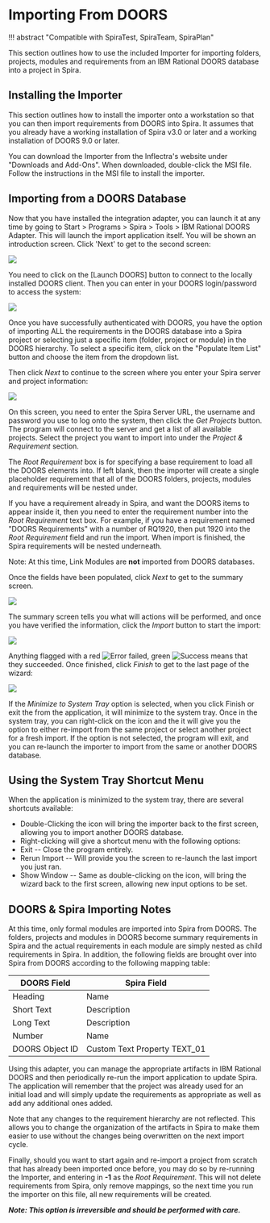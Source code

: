 # Importing From DOORS
!!! abstract "Compatible with SpiraTest, SpiraTeam, SpiraPlan"

This section outlines how to use the included Importer for importing folders, projects, modules and requirements from an IBM Rational DOORS database into a project in Spira.

## Installing the Importer
This section outlines how to install the importer onto a workstation so that you can then import requirements from DOORS into Spira. It assumes that you already have a working installation of Spira v3.0 or later and a working installation of DOORS 9.0 or later.

You can download the Importer from the Inflectra's website under "Downloads and Add-Ons". When downloaded, double-click the MSI file. Follow the instructions in the MSI file to install the importer.

## Importing from a DOORS Database
Now that you have installed the integration adapter, you can launch it at any time by going to Start \> Programs \> Spira \> Tools \> IBM Rational DOORS Adapter. This will launch the import application itself. You will be shown an introduction screen. Click 'Next' to get to the second screen:

![](img/Importing_From_DOORS_33.png)

You need to click on the \[Launch DOORS\] button to connect to the locally installed DOORS client. Then you can enter in your DOORS login/password to access the system:

![](img/Importing_From_DOORS_34.png)

Once you have successfully authenticated with DOORS, you have the option of importing ALL the requirements in the DOORS database into a Spira project or selecting just a specific item (folder, project or module) in the DOORS hierarchy. To select a specific item, click on the "Populate Item List" button and choose the item from the dropdown list.

Then click *Next* to continue to the screen where you enter your Spira server and project information:

![](img/Importing_From_DOORS_35.png)

On this screen, you need to enter the Spira Server URL, the username and password you use to log onto the system, then click the *Get Projects* button. The program will connect to the server and get a list of all available projects. Select the project you want to import into under the *Project & Requirement* section.

The *Root Requirement* box is for specifying a base requirement to load all the DOORS elements into. If left blank, then the importer will create a single placeholder requirement that all of the DOORS folders, projects, modules and requirements will be nested under.

If you have a requirement already in Spira, and want the DOORS items to appear inside it, then you need to enter the requirement number into the *Root Requirement* text box. For example, if you have a requirement named "DOORS Requirements" with a number of RQ1920, then put 1920 into the *Root Requirement* field and run the import. When import is finished, the Spira requirements will be nested underneath.

Note: At this time, Link Modules are **not** imported from DOORS databases.

Once the fields have been populated, click *Next* to get to the summary screen.

![](img/Importing_From_DOORS_36.png)

The summary screen tells you what will actions will be performed, and once you have verified the information, click the *Import* button to start the import:

![](img/Importing_From_DOORS_37.png)

Anything flagged with a red ![Error](img/Importing_From_DOORS_17.png) failed, green ![Success](img/Importing_From_DOORS_18.png) means that they succeeded. Once finished, click *Finish* to get to the last page of the wizard:

![](img/Importing_From_DOORS_38.png)

If the *Minimize to System Tray* option is selected, when you click Finish or exit the from the application, it will minimize to the system tray. Once in the system tray, you can right-click on the icon and the it will give you the option to either re-import from the same project or select another project for a fresh import. If the option is not selected, the program will exit, and you can re-launch the importer to import from the same or another DOORS database.

## Using the System Tray Shortcut Menu
When the application is minimized to the system tray, there are several shortcuts available:

-   Double-Clicking the icon will bring the importer back to the first screen, allowing you to import another DOORS database.
-   Right-clicking will give a shortcut menu with the following options:
-   Exit -- Close the program entirely.
-   Rerun Import -- Will provide you the screen to re-launch the last import you just ran.
-   Show Window -- Same as double-clicking on the icon, will bring the wizard back to the first screen, allowing new input options to be set.

## DOORS & Spira Importing Notes

At this time, only formal modules are imported into Spira from DOORS. The folders, projects and modules in DOORS become summary requirements in Spira and the actual requirements in each module are simply nested as child requirements in Spira. In addition, the following fields are brought over into Spira from DOORS according to the following mapping table:

| DOORS Field     | Spira Field                   |
| --------------- | ----------------------------- |
| Heading         | Name                          |
| Short Text      | Description                   |
| Long Text       | Description                   |
| Number          | Name                          |
| DOORS Object ID | Custom Text Property TEXT\_01 |

Using this adapter, you can manage the appropriate artifacts in IBM Rational DOORS and then periodically re-run the import application to update Spira. The application will remember that the project was already used for an initial load and will simply update the requirements as appropriate as well as add any additional ones added.

Note that any changes to the requirement hierarchy are not reflected. This allows you to change the organization of the artifacts in Spira to make them easier to use without the changes being overwritten on the next import cycle.

Finally, should you want to start again and re-import a project from scratch that has already been imported once before, you may do so by re-running the Importer, and entering in **-1** as the *Root Requirement*. This will not delete requirements from Spira, only remove mappings, so the next time you run the importer on this file, all new requirements will be created.

***Note: This option is irreversible and should be performed with care.***
